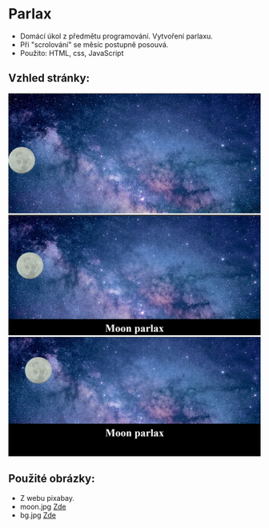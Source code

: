 # Parlax

- Domácí úkol z předmětu programování. Vytvoření parlaxu.
- Při "scrolování" se měsíc postupně posouvá.
- Použito: HTML, css, JavaScript

## Vzhled stránky:

<img src = "img/web.jpg" >
<img src = "img/web2.jpg" >
<img src = "img/web3.jpg" >

## Použité obrázky:

- Z webu pixabay.
- moon.jpg [Zde](https://pixabay.com/vectors/moon-big-full-moon-big-moon-1898047/)
- bg.jpg [Zde](https://pixabay.com/photos/astronomy-bright-constellation-dark-1867616/)
